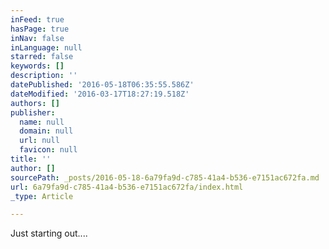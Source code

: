 ```yaml
---
inFeed: true
hasPage: true
inNav: false
inLanguage: null
starred: false
keywords: []
description: ''
datePublished: '2016-05-18T06:35:55.586Z'
dateModified: '2016-03-17T18:27:19.518Z'
authors: []
publisher:
  name: null
  domain: null
  url: null
  favicon: null
title: ''
author: []
sourcePath: _posts/2016-05-18-6a79fa9d-c785-41a4-b536-e7151ac672fa.md
url: 6a79fa9d-c785-41a4-b536-e7151ac672fa/index.html
_type: Article

---
```

Just starting out....